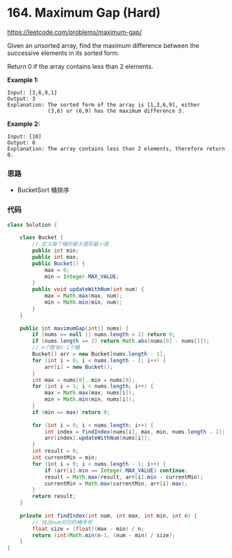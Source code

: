 # 164. Maximum Gap (Hard)

https://leetcode.com/problems/maximum-gap/

Given an unsorted array, find the maximum difference between the successive elements in its sorted form.

Return 0 if the array contains less than 2 elements.

**Example 1:**

```
Input: [3,6,9,1]
Output: 3
Explanation: The sorted form of the array is [1,3,6,9], either
             (3,6) or (6,9) has the maximum difference 3.
```

**Example 2:**

```
Input: [10]
Output: 0
Explanation: The array contains less than 2 elements, therefore return 0.
```

### 思路

- BucketSort 桶排序

### 代码

```java
class Solution {
    
    class Bucket {
        // 定义每个桶的最大值和最小值
        public int min;
        public int max;
        public Bucket() {
            max = 0;
            min = Integer.MAX_VALUE;
        }
        public void updateWithNum(int num) {
            max = Math.max(max, num);
            min = Math.min(min, num);
        }
    }
    
    public int maximumGap(int[] nums) {
        if (nums == null || nums.length < 2) return 0;
        if (nums.length == 2) return Math.abs(nums[0] - nums[1]);
        // n个数有n-1个桶
        Bucket[] arr = new Bucket[nums.length - 1];
        for (int i = 0; i < nums.length - 1; i++) {
            arr[i] = new Bucket();
        }
        int max = nums[0], min = nums[0];
        for (int i = 1; i < nums.length; i++) {
            max = Math.max(max, nums[i]);
            min = Math.min(min, nums[i]);
        }
        if (min == max) return 0;
        
        for (int i = 0; i < nums.length; i++) {
            int index = findIndex(nums[i], max, min, nums.length - 1);
            arr[index].updateWithNum(nums[i]);
        }
        int result = 0;
        int currentMin = min;
        for (int i = 0; i < nums.length - 1; i++) {
            if (arr[i].min == Integer.MAX_VALUE) continue;
            result = Math.max(result, arr[i].min - currentMin);
            currentMin = Math.max(currentMin, arr[i].max);
        }
        return result;
    }
    
    private int findIndex(int num, int max, int min, int n) {
        // 找出num对应的桶序号
        float size = (float)(max - min) / n;
        return (int)Math.min(n-1, (num - min) / size);
    }
}
```

